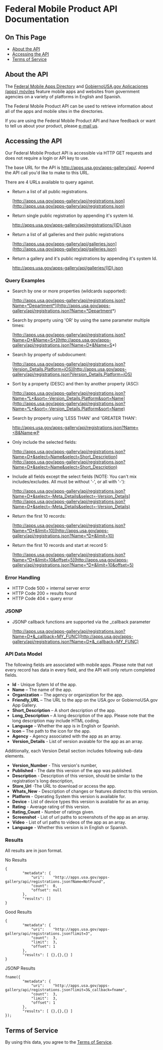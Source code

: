 # Federal Mobile Product API Documentation

## On This Page

*   [About the API](#about-the-api)
*   [Accessing the API](#accessing-the-api)
*   [Terms of Service](#terms-of-service)

## About the API

The [Federal Mobile Apps Directory](http://www.usa.gov/mobileapps.shtml) and [GobiernoUSA.gov Aplicaciones (apps) móviles](http://www.usa.gov/gobiernousa/conectese-gobierno/apps.moviles.shtml) feature mobile apps and websites from government agencies on a variety of platforms in English and Spanish.

The Federal Mobile Product API can be used to retrieve information about all of the apps and mobile sites in the directories.

If you are using the Federal Mobile Product API and have feedback or want to tell us about your product, please [e-mail us](mailto:usagov-developers@gsa.gov).

## Accessing the API

Our Federal Mobile Product API is accessible via HTTP GET requests and does not require a login or API key to use.

The base URL for the API is http://apps.usa.gov/apps-gallery/api/. Append the API call you'd like to make to this URL.

There are 4 URLs available to query against.

*   Return a list of all public registrations.

    [http://apps.usa.gov/apps-gallery/api/registrations.json](http://apps.usa.gov/apps-gallery/api/registrations.json)

*   Return single public registration by appending it's system Id.

    http://apps.usa.gov/apps-gallery/api/registrations/{ID}.json

*   Return a list of all galleries and their public registrations

    [http://apps.usa.gov/apps-gallery/api/galleries.json](http://apps.usa.gov/apps-gallery/api/galleries.json)
    

*   Return a gallery and it's public registrations by appending it's system Id.

    http://apps.usa.gov/apps-gallery/api/galleries/{ID}.json
    

### Query Examples

*   Search by one or more properties (wildcards supported):

    [http://apps.usa.gov/apps-gallery/api/registrations.json?Name=*Department*](http://apps.usa.gov/apps-gallery/api/registrations.json?Name=*Department*)
    

*   Search by property using 'OR' by using the same parameter multiple times:

    [http://apps.usa.gov/apps-gallery/api/registrations.json?Name=D*&Name=S*](http://apps.usa.gov/apps-gallery/api/registrations.json?Name=D*&Name=S*)
    

*   Search by property of subdocument:

    [http://apps.usa.gov/apps-gallery/api/registrations.json?Version_Details.Platform=iOS](http://apps.usa.gov/apps-gallery/api/registrations.json?Version_Details.Platform=iOS)
    

*   Sort by a property (DESC) and then by another property (ASC):

    [http://apps.usa.gov/apps-gallery/api/registrations.json?Name=*L*&sort=-Version_Details.Platform&sort=Name](http://apps.usa.gov/apps-gallery/api/registrations.json?Name=*L*&sort=-Version_Details.Platform&sort=Name)
    

*   Search by property using 'LESS THAN' and 'GREATER THAN':

    [http://apps.usa.gov/apps-gallery/api/registrations.json?Name=<B&Name=>P](http://apps.usa.gov/apps-gallery/api/registrations.json?Name=<B&Name=>P)
    

*   Only include the selected fields:

    [http://apps.usa.gov/apps-gallery/api/registrations.json?Name=D*&select=Name&select=Short_Description](http://apps.usa.gov/apps-gallery/api/registrations.json?Name=D*&select=Name&select=Short_Description)
    

*   Include all fields except the select fields (NOTE: You can't mix includes/excludes. All must be without '-', or all with '-'):

    [http://apps.usa.gov/apps-gallery/api/registrations.json?Name=D*&select=-Meta_Details&select=-Version_Details](http://apps.usa.gov/apps-gallery/api/registrations.json?Name=D*&select=-Meta_Details&select=-Version_Details)
    

*   Return the first 10 records:

    [http://apps.usa.gov/apps-gallery/api/registrations.json?Name=*D*&limit=10](http://apps.usa.gov/apps-gallery/api/registrations.json?Name=*D*&limit=10)
    

*   Return the first 10 records and start at record 5:

    [http://apps.usa.gov/apps-gallery/api/registrations.json?Name=*D*&limit=10&offset=5](http://apps.usa.gov/apps-gallery/api/registrations.json?Name=*D*&limit=10&offset=5)
    

### Error Handling

*   HTTP Code 500 = internal server error
*   HTTP Code 200 = results found
*   HTTP Code 404 = query error

### JSONP

*   JSONP callback functions are supported via the _callback parameter

    [http://apps.usa.gov/apps-gallery/api/registrations.json?Name=D*&_callback=MY_FUNC](http://apps.usa.gov/apps-gallery/api/registrations.json?Name=D*&_callback=MY_FUNC)
    

### API Data Model

The following fields are associated with mobile apps. Please note that not every record has data in every field, and the API will only return completed fields.

*   **Id** - Unique Sytem Id of the app.
*   **Name** – The name of the app.
*   **Organization** – The agency or organization for the app.
*   **Friendly_URL** – The URL to the app on the USA.gov or GobiernoUSA.gov App Gallery.
*   **Short_Description** – A short description of the app.
*   **Long_Description** – A long description of the app. Please note that the long description may include HTML coding.
*   **Language** – Whether the app is in English or Spanish.
*   **Icon** – The path to the icon for the app.
*   **Agency** - Agency associated with the app as an array.
*   **Version_Details** - List of version avaiable for the app as an array.

Additionally, each Version Detail section includes following sub-data elements.

*   **Version_Number** - This version's number,
*   **Published** - The date this version of the app was published.
*   **Description** - Description of this version, should be similar to the registration's long description,
*   **Store_Url** -The URL to download or access the app.
*   **Whats_New** - Description of changes or features distinct to this version.
*   **Platform** - Operating System this version is available for.
*   **Device** - List of device types this version is available for as an array.
*   **Rating** - Average rating of this version.
*   **Rating_Count** - Number of ratings given.
*   **Screenshot** - List of url paths to screenshots of the app as an array.
*   **Video** - List of url paths to videos of the app as an array.
*   **Language** - Whether this version is in English or Spanish.

### Results

All results are in json format.

No Results

    {
            "metadata": {
                "uri":    "http://apps.usa.gov/apps-gallery/api/registrations.json?Name=NotFound",
                "count":  0,
                "offset": null
            },
            "results": []
    }

Good Results

    {
            "metadata": {
                "uri":    "http://apps.usa.gov/apps-gallery/api/registrations.json?limit=3",
                "count":  3,
                "limit":  3,
                "offset": 1
            },
            "results": [ {},{},{} ]
    }

JSONP Results

    fname({
            "metadata": {
                "uri":    "http://apps.usa.gov/apps-gallery/api/registrations.json?limit=3&_callback=fname",
                "count":  3,
                "limit":  3,
                "offset": 1
            },
            "results": [ {},{},{} ]
    });

## Terms of Service

By using this data, you agree to the [Terms of Service](/About/developer-resources/terms-of-service.shtml).